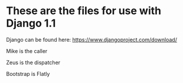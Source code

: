# These are the files for use with Django 1.1

Django can be found here: https://www.djangoproject.com/download/

Mike is the caller

Zeus is the dispatcher

Bootstrap is Flatly
